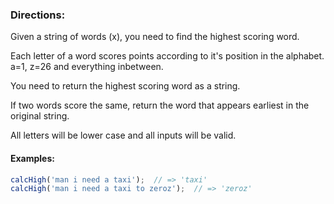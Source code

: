 ### Directions:

Given a string of words (x), you need to find the highest scoring word.

Each letter of a word scores points according to it's position in the alphabet. a=1, z=26 and everything inbetween.

You need to return the highest scoring word as a string.

If two words score the same, return the word that appears earliest in the original string.

All letters will be lower case and all inputs will be valid.

#### Examples:

```javascript
calcHigh('man i need a taxi');  // => 'taxi'
calcHigh('man i need a taxi to zeroz');  // => 'zeroz'
```